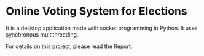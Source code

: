 # Online Voting System for Elections

 It is a desktop application made with socket programming in Python. It uses synchronous multithreading..

 For details on this project, please read the <a href="https://github.com/amarcr77/Online-Voting-System/report1.pdf">Report</a>.

